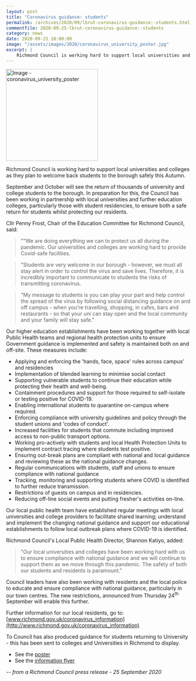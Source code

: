 ```yaml
---
layout: post
title: "Coronavirus guidance: students"
permalink: /archives/2020/09/lbrut-coronavirus-guidance:-students.html
commentfile: 2020-09-25-lbrut-coronavirus-guidance:-students
category: news
date: 2020-09-25 10:00:00
image: "/assets/images/2020/coronavirus_university_poster.jpg"
excerpt: |
    Richmond Council is working hard to support local universities and colleges as they plan to welcome back students to the borough safely this Autumn.
---
```

<a href="/assets/images/2020/coronavirus_university_poster.jpg" title="Click for a larger image"><img src="/assets/images/2020/coronavirus_university_poster-thumb.jpg" width="250" alt="Image - coronavirus_university_poster"  class="photo right"/></a>

Richmond Council is working hard to support local universities and colleges as they plan to welcome back students to the borough safely this Autumn.

September and October will see the return of thousands of university and college students to the borough. In preparation for this, the Council has been working in partnership with local universities and further education colleges, particularly those with student residencies, to ensure both a safe return for students whilst protecting our residents.

Cllr Penny Frost, Chair of the Education Committee for Richmond Council, said:

> ""We are doing everything we can to protect us all during the pandemic. Our universities and colleges are working hard to provide Covid-safe facilities.

> "Students are very welcome in our borough - however, we must all stay alert in order to control the virus and save lives. Therefore, it is incredibly important to communicate to students the risks of transmitting coronavirus.

> "My message to students is you can play your part and help control the spread of the virus by following social distancing guidance on and off campus - when you're travelling, shopping, in cafes, bars and restaurants - so that your uni can stay open and the local community and your family will stay safe."

Our higher education establishments have been working together with local Public Health teams and regional health protection units to ensure Government guidance is implemented and safety is maintained both on and off-site. These measures include:

- Applying and enforcing the 'hands, face, space' rules across campus' and residencies
- Implementation of blended learning to minimise social contact
- Supporting vulnerable students to continue their education while protecting their health and well-being.
- Containment procedures and support for those required to self-isolate or testing positive for COVID-19.
- Enabling international students to quarantine on-campus where required.
- Enforcing compliance with university guidelines and policy through the student unions and 'codes of conduct'.
- Increased facilities for students that commute including improved access to non-public transport options.
- Working pro-actively with students and local Health Protection Units to implement contract tracing where students test positive.
- Ensuring out-break plans are compliant with national and local guidance and reviewing these as the national guidance changes.
- Regular communications with students, staff and unions to ensure compliance with national guidance
- Tracking, monitoring and supporting students where COVID is identified to further reduce transmission.
- Restrictions of guests on campus and in residencies.
- Reducing off-line social events and putting fresher's activities on-line.

Our local public health team have established regular meetings with local universities and college providers to facilitate shared learning; understand and implement the changing national guidance and support our educational establishments to follow local outbreak plans where COVID-19 is identified.

Richmond Council's Local Public Health Director, Shannon Katiyo, added:

> "Our local universities and colleges have been working hard with us to ensure compliance with national guidance and we will continue to support them as we move through this pandemic. The safety of both our students and residents is paramount."

Council leaders have also been working with residents and the local police to educate and ensure compliance with national guidance, particularly in our town centres. The new restrictions, announced from Thursday 24<sup>th</sup> September will enable this further.

Further information for our local residents, go to:  [www.richmond.gov.uk/coronavirus_information](http://www.richmond.gov.uk/coronavirus_information)

To Council has also produced guidance for students returning to University - this has been sent to colleges and Universities in Richmond to display.

- See the [poster](https://richmond.gov.uk/media/19915/coronavirus_university_poster.pdf)
- See the [information flyer](https://richmond.gov.uk/media/19914/coronavirus_university_leaflet.pdf)


<cite>-- from a Richmond Council press release - 25 September 2020</cite>
